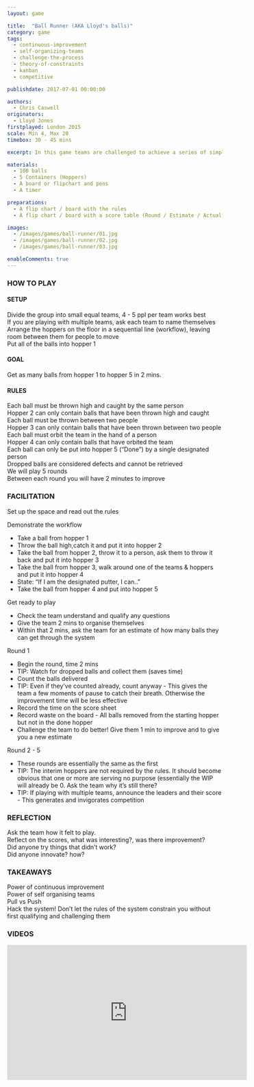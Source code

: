 ```yaml
---
layout: game

title:  "Ball Runner (AKA Lloyd's balls)"
category: game
tags:
  - continuous-improvement
  - self-organizing-teams
  - challenge-the-process
  - theory-of-constraints
  - kanban
  - competitive

publishdate: 2017-07-01 00:00:00

authors: 
  - Chris Caswell
originators: 
  - Lloyd Jones
firstplayed: London 2015
scale: Min 4, Max 20
timebox: 30 - 45 mins

excerpt: In this game teams are challenged to achieve a series of simple tasks as quickly as possible. The game will quickly introduce bottlenecks, which in turn will generate a high amount of work in progress. Teams are given the opportunity to make several attempts, each time taking the opportunity to inspect and adapt. This game was created during ##play14 London 2015

materials:
  - 100 balls
  - 5 Containers (Hoppers)
  - A board or flipchart and pens
  - A timer

preparations:
  - A flip chart / board with the rules
  - A flip chart / board with a score table (Round / Estimate / Actual)

images:
  - /images/games/ball-runner/01.jpg
  - /images/games/ball-runner/02.jpg
  - /images/games/ball-runner/03.jpg

enableComments: true
---
```


### HOW TO PLAY

#### SETUP
Divide the group into small equal teams, 4 - 5 ppl per team works best  
If you are playing with multiple teams, ask each team to name themselves  
Arrange the hoppers on the floor in a sequential line (workflow), leaving room between them for people to move  
Put all of the balls into hopper 1  

#### GOAL
Get as many balls from hopper 1 to hopper 5 in 2 mins.  

#### RULES
Each ball must be thrown high and caught by the same person  
Hopper 2 can only contain balls that have been thrown high and caught  
Each ball must be thrown between two people  
Hopper 3 can only contain balls that have been thrown between two people  
Each ball must orbit the team in the hand of a person  
Hopper 4 can only contain balls that have orbited the team  
Each ball can only be put into hopper 5 (“Done”) by a single designated person  
Dropped balls are considered defects and cannot be retrieved  
We will play 5 rounds  
Between each round you will have 2 minutes to improve  

### FACILITATION
Set up the space and read out the rules  

Demonstrate the workflow  

* Take a ball from hopper 1  
* Throw the ball high,catch it and put it into hopper 2  
* Take the ball from hopper 2, throw it to a person, ask them to throw it back and put it into hopper 3  
* Take the ball from hopper 3, walk around one of the teams & hoppers and put it into hopper 4  
* State: “If I am the designated putter, I can..”  
* Take the ball from hopper 4 and put into hopper 5  

Get ready to play

* Check the team understand and qualify any questions  
* Give the team 2 mins to organise themselves  
* Within that 2 mins, ask the team for an estimate of how many balls they can get through the system  

Round 1

* Begin the round, time 2 mins
* TIP: Watch for dropped balls and collect them (saves time)
* Count the balls delivered 
* TIP: Even if they’ve counted already, count anyway - This gives the team a few moments of pause to catch their breath. Otherwise the improvement time will be less effective
* Record the time on the score sheet 
* Record waste on the board - All balls removed from the starting hopper but not in the done hopper
* Challenge the team to do better! Give them 1 min to improve and to give you a new estimate

Round 2 - 5

* These rounds are essentially the same as the first
* TIP: The interim hoppers are not required by the rules. It should become obvious that one or more are serving no purpose (essentially the WIP will already be 0. Ask the team why it’s still there?
* TIP: If playing with multiple teams, announce the leaders and their score - This generates and invigorates competition

### REFLECTION
Ask the team how it felt to play.   
Reflect on the scores, what was interesting?, was there improvement?  
Did anyone try things that didn’t work?  
Did anyone innovate? how?  


### TAKEAWAYS
Power of continuous improvement  
Power of self organising teams  
Pull vs Push  
Hack the system! Don’t let the rules of the system constrain you without first qualifying and challenging them  

### VIDEOS

<iframe width="560" height="315" src="https://www.youtube.com/embed/DYssyqTkTIw" frameborder="0" allowfullscreen></iframe>